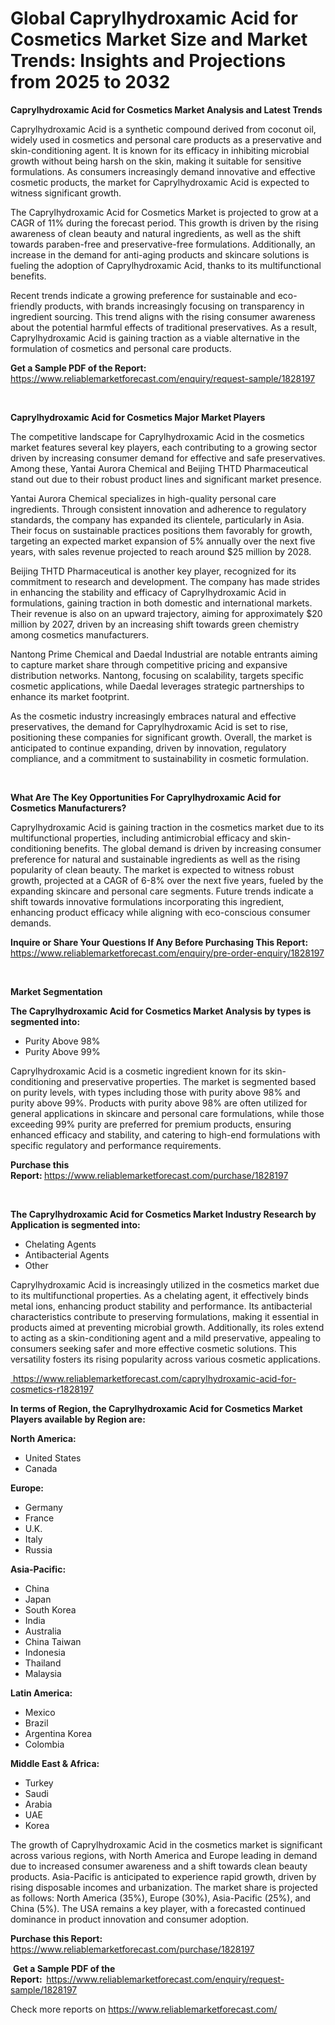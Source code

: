 <p><h1>Global Caprylhydroxamic Acid for Cosmetics Market Size and Market Trends: Insights and Projections from 2025 to 2032</h1></p><p><strong>Caprylhydroxamic Acid for Cosmetics Market Analysis and Latest Trends</strong></p>
<p><p>Caprylhydroxamic Acid is a synthetic compound derived from coconut oil, widely used in cosmetics and personal care products as a preservative and skin-conditioning agent. It is known for its efficacy in inhibiting microbial growth without being harsh on the skin, making it suitable for sensitive formulations. As consumers increasingly demand innovative and effective cosmetic products, the market for Caprylhydroxamic Acid is expected to witness significant growth.</p><p>The Caprylhydroxamic Acid for Cosmetics Market is projected to grow at a CAGR of 11% during the forecast period. This growth is driven by the rising awareness of clean beauty and natural ingredients, as well as the shift towards paraben-free and preservative-free formulations. Additionally, an increase in the demand for anti-aging products and skincare solutions is fueling the adoption of Caprylhydroxamic Acid, thanks to its multifunctional benefits.</p><p>Recent trends indicate a growing preference for sustainable and eco-friendly products, with brands increasingly focusing on transparency in ingredient sourcing. This trend aligns with the rising consumer awareness about the potential harmful effects of traditional preservatives. As a result, Caprylhydroxamic Acid is gaining traction as a viable alternative in the formulation of cosmetics and personal care products.</p></p>
<p><strong>Get a Sample PDF of the Report:&nbsp;</strong> <a href="https://www.reliablemarketforecast.com/enquiry/request-sample/1828197?utm_campaign=2124&utm_medium=2&utm_source=Github&utm_content=ia&utm_term=03022025&utm_id=caprylhydroxamic-acid-for-cosmetics">https://www.reliablemarketforecast.com/enquiry/request-sample/1828197</a></p>
<p>&nbsp;</p>
<p><strong>Caprylhydroxamic Acid for Cosmetics Major Market Players</strong></p>
<p><p>The competitive landscape for Caprylhydroxamic Acid in the cosmetics market features several key players, each contributing to a growing sector driven by increasing consumer demand for effective and safe preservatives. Among these, Yantai Aurora Chemical and Beijing THTD Pharmaceutical stand out due to their robust product lines and significant market presence.</p><p>Yantai Aurora Chemical specializes in high-quality personal care ingredients. Through consistent innovation and adherence to regulatory standards, the company has expanded its clientele, particularly in Asia. Their focus on sustainable practices positions them favorably for growth, targeting an expected market expansion of 5% annually over the next five years, with sales revenue projected to reach around $25 million by 2028.</p><p>Beijing THTD Pharmaceutical is another key player, recognized for its commitment to research and development. The company has made strides in enhancing the stability and efficacy of Caprylhydroxamic Acid in formulations, gaining traction in both domestic and international markets. Their revenue is also on an upward trajectory, aiming for approximately $20 million by 2027, driven by an increasing shift towards green chemistry among cosmetics manufacturers.</p><p>Nantong Prime Chemical and Daedal Industrial are notable entrants aiming to capture market share through competitive pricing and expansive distribution networks. Nantong, focusing on scalability, targets specific cosmetic applications, while Daedal leverages strategic partnerships to enhance its market footprint.</p><p>As the cosmetic industry increasingly embraces natural and effective preservatives, the demand for Caprylhydroxamic Acid is set to rise, positioning these companies for significant growth. Overall, the market is anticipated to continue expanding, driven by innovation, regulatory compliance, and a commitment to sustainability in cosmetic formulation.</p></p>
<p>&nbsp;</p>
<p><strong>What Are The Key Opportunities For Caprylhydroxamic Acid for Cosmetics Manufacturers?</strong></p>
<p><p>Caprylhydroxamic Acid is gaining traction in the cosmetics market due to its multifunctional properties, including antimicrobial efficacy and skin-conditioning benefits. The global demand is driven by increasing consumer preference for natural and sustainable ingredients as well as the rising popularity of clean beauty. The market is expected to witness robust growth, projected at a CAGR of 6-8% over the next five years, fueled by the expanding skincare and personal care segments. Future trends indicate a shift towards innovative formulations incorporating this ingredient, enhancing product efficacy while aligning with eco-conscious consumer demands.</p></p>
<p><strong>Inquire or Share Your Questions If Any Before Purchasing This Report:</strong> <a href="https://www.reliablemarketforecast.com/enquiry/pre-order-enquiry/1828197?utm_campaign=2124&utm_medium=2&utm_source=Github&utm_content=ia&utm_term=03022025&utm_id=caprylhydroxamic-acid-for-cosmetics">https://www.reliablemarketforecast.com/enquiry/pre-order-enquiry/1828197</a></p>
<p>&nbsp;</p>
<p><strong>Market Segmentation</strong></p>
<p><strong>The Caprylhydroxamic Acid for Cosmetics Market Analysis by types is segmented into:</strong></p>
<p><ul><li>Purity Above 98%</li><li>Purity Above 99%</li></ul></p>
<p><p>Caprylhydroxamic Acid is a cosmetic ingredient known for its skin-conditioning and preservative properties. The market is segmented based on purity levels, with types including those with purity above 98% and purity above 99%. Products with purity above 98% are often utilized for general applications in skincare and personal care formulations, while those exceeding 99% purity are preferred for premium products, ensuring enhanced efficacy and stability, and catering to high-end formulations with specific regulatory and performance requirements.</p></p>
<p><strong>Purchase this Report:&nbsp;</strong><a href="https://www.reliablemarketforecast.com/purchase/1828197?utm_campaign=2124&utm_medium=2&utm_source=Github&utm_content=ia&utm_term=03022025&utm_id=caprylhydroxamic-acid-for-cosmetics">https://www.reliablemarketforecast.com/purchase/1828197</a></p>
<p>&nbsp;</p>
<p><strong>The Caprylhydroxamic Acid for Cosmetics Market Industry Research by Application is segmented into:</strong></p>
<p><ul><li>Chelating Agents</li><li>Antibacterial Agents</li><li>Other</li></ul></p>
<p><p>Caprylhydroxamic Acid is increasingly utilized in the cosmetics market due to its multifunctional properties. As a chelating agent, it effectively binds metal ions, enhancing product stability and performance. Its antibacterial characteristics contribute to preserving formulations, making it essential in products aimed at preventing microbial growth. Additionally, its roles extend to acting as a skin-conditioning agent and a mild preservative, appealing to consumers seeking safer and more effective cosmetic solutions. This versatility fosters its rising popularity across various cosmetic applications.</p></p>
<p><a href="https://www.reliablemarketforecast.com/caprylhydroxamic-acid-for-cosmetics-r1828197?utm_campaign=2124&utm_medium=2&utm_source=Github&utm_content=ia&utm_term=03022025&utm_id=caprylhydroxamic-acid-for-cosmetics">&nbsp;https://www.reliablemarketforecast.com/caprylhydroxamic-acid-for-cosmetics-r1828197</a></p>
<p><strong>In terms of Region, the Caprylhydroxamic Acid for Cosmetics Market Players available by Region are:</strong></p>
<p>
    <p> <strong> North America: </strong>
        <ul>
            <li>United States</li>
            <li>Canada</li>
        </ul>
        </p> 
    <p> <strong> Europe: </strong>
        <ul>
            <li>Germany</li>
            <li>France</li>
            <li>U.K.</li>
            <li>Italy</li>
            <li>Russia</li>
        </ul>
        </p> 
    <p> <strong> Asia-Pacific: </strong>
        <ul>
            <li>China</li>
            <li>Japan</li>
            <li>South Korea</li>
            <li>India</li>
            <li>Australia</li>
            <li>China Taiwan</li>
            <li>Indonesia</li>
            <li>Thailand</li>
            <li>Malaysia</li>
        </ul>
        </p> 
    <p> <strong> Latin America: </strong>
        <ul>
            <li>Mexico</li>
            <li>Brazil</li>
            <li>Argentina Korea</li>
            <li>Colombia</li>
        </ul>
        </p> 
    <p> <strong> Middle East & Africa: </strong>
        <ul>
            <li>Turkey</li>
            <li>Saudi</li>
            <li>Arabia</li>
            <li>UAE</li>
            <li>Korea</li>
        </ul>
    </p>
    </p>
<p><p>The growth of Caprylhydroxamic Acid in the cosmetics market is significant across various regions, with North America and Europe leading in demand due to increased consumer awareness and a shift towards clean beauty products. Asia-Pacific is anticipated to experience rapid growth, driven by rising disposable incomes and urbanization. The market share is projected as follows: North America (35%), Europe (30%), Asia-Pacific (25%), and China (5%). The USA remains a key player, with a forecasted continued dominance in product innovation and consumer adoption.</p></p>
<p><strong>Purchase this Report: </strong><a href="https://www.reliablemarketforecast.com/purchase/1828197?utm_campaign=2124&utm_medium=2&utm_source=Github&utm_content=ia&utm_term=03022025&utm_id=caprylhydroxamic-acid-for-cosmetics">https://www.reliablemarketforecast.com/purchase/1828197</a></p>
<p>&nbsp;<strong>Get a Sample PDF of the Report:&nbsp;&nbsp;</strong><a href="https://www.reliablemarketforecast.com/enquiry/request-sample/1828197?utm_campaign=2124&utm_medium=2&utm_source=Github&utm_content=ia&utm_term=03022025&utm_id=caprylhydroxamic-acid-for-cosmetics">https://www.reliablemarketforecast.com/enquiry/request-sample/1828197</a></p>
<p><strong></strong></p>
<p>Check more reports on <a href="https://www.reliablemarketforecast.com/?utm_campaign=2124&utm_medium=2&utm_source=Github&utm_content=ia&utm_term=03022025&utm_id=caprylhydroxamic-acid-for-cosmetics">https://www.reliablemarketforecast.com/</a></p>